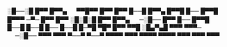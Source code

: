 
░█──░█ █▀▀ █▀▀▄ 　 ▀▀█▀▀ █▀▀ █▀▀ █──█ █▀▀▄ █▀▀█ █── █▀▀█ █▀▀▀ ─▀─ █▀▀ █▀▀ 
░█░█░█ █▀▀ █▀▀▄ 　 ─░█── █▀▀ █── █▀▀█ █──█ █──█ █── █──█ █─▀█ ▀█▀ █▀▀ ▀▀█ 
░█▄▀▄█ ▀▀▀ ▀▀▀─ 　 ─░█── ▀▀▀ ▀▀▀ ▀──▀ ▀──▀ ▀▀▀▀ ▀▀▀ ▀▀▀▀ ▀▀▀▀ ▀▀▀ ▀▀▀ ▀▀▀
#

